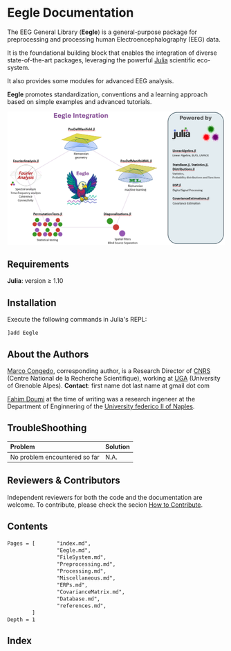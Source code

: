 # Eegle Documentation
The EEG General Library (**Eegle**) is a general-purpose package for
preprocessing and processing human Electroencephalography (EEG) data.

It is the foundational building block that enables the integration of diverse
state-of-the-art packages, leveraging the powerful [Julia](https://julialang.org/) scientific eco-system.

It also provides some modules for advanced EEG analysis.

**Eegle** promotes standardization, conventions and a learning approach based on simple examples and advanced tutorials.

![Figure 1](assets/Fig1_index.png)

## Requirements 

**Julia**: version ≥ 1.10

## Installation

Execute the following commands in Julia's REPL:

```
]add Eegle
```

## About the Authors

[Marco Congedo](https://sites.google.com/site/marcocongedo), corresponding author, is a Research Director of [CNRS](http://www.cnrs.fr/en) (Centre National de la Recherche Scientifique), working at [UGA](https://www.univ-grenoble-alpes.fr/english/) (University of Grenoble Alpes). **Contact**: first name dot last name at gmail dot com

[Fahim Doumi](https://www.linkedin.com/in/fahim-doumi-4888a9251/?locale=fr_FR) at the time of writing was a research ingeneer at the Department of Enginnering of the [University federico II of Naples](https://www.unina.it/en_GB/home).

## TroubleShoothing
| Problem   | Solution |
|:----------|:----------|
| No problem encountered so far |  N.A.|

## Reviewers & Contributors

Independent reviewers for both the code and the documentation are welcome.
To contribute, please check the secion [How to Contribute](@ref).

## Contents

```@contents
Pages = [       "index.md",
                "Eegle.md",
                "FileSystem.md",
                "Preprocessing.md",
                "Processing.md",
                "Miscellaneous.md",
                "ERPs.md",
                "CovarianceMatrix.md",
                "Database.md",
				"references.md",
		]
Depth = 1
```

## Index

```@index
```
